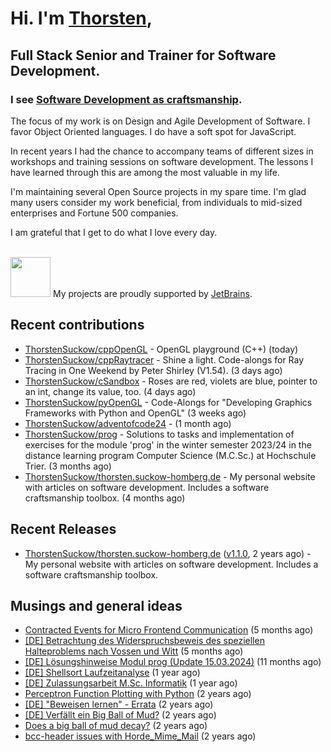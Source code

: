 # Hi. I'm [Thorsten](https://thorsten.suckow-homberg.de/about),
## Full Stack Senior and Trainer for Software Development.

### I see [Software Development as craftsmanship](https://thorsten.suckow-homberg.de/docs/articles/software-craftsmanship/).

The focus of my work is on Design and Agile Development of Software.
I favor Object Oriented languages. I do have a soft spot for JavaScript.

In recent years I had the chance to accompany teams of different sizes in workshops and training sessions on software development. The lessons I have learned through this are among the most valuable in my life.

I'm maintaining several Open Source projects in my spare time. I'm glad many users consider my work beneficial, from individuals to mid-sized enterprises and Fortune 500 companies.

I am grateful that I get to do what I love every day.

<br />
<img src="https://resources.jetbrains.com/storage/products/company/brand/logos/jb_beam.png" width="64"/> My projects are proudly supported by <a href="https://jb.gg/OpenSourceSupport">JetBrains</a>.



## Recent contributions

- [ThorstenSuckow/cppOpenGL](https://github.com/ThorstenSuckow/cppOpenGL) - OpenGL playground (C&#43;&#43;) (today)
- [ThorstenSuckow/cppRaytracer](https://github.com/ThorstenSuckow/cppRaytracer) - Shine a light. Code-alongs for Ray Tracing in One Weekend by Peter Shirley (V1.54).  (3 days ago)
- [ThorstenSuckow/cSandbox](https://github.com/ThorstenSuckow/cSandbox) - Roses are red, violets are blue, pointer to an int, change its value, too. (4 days ago)
- [ThorstenSuckow/pyOpenGL](https://github.com/ThorstenSuckow/pyOpenGL) - Code-Alongs for &#34;Developing Graphics Frameworks with Python and OpenGL&#34; (3 weeks ago)
- [ThorstenSuckow/adventofcode24](https://github.com/ThorstenSuckow/adventofcode24) -  (1 month ago)
- [ThorstenSuckow/prog](https://github.com/ThorstenSuckow/prog) - Solutions to tasks and implementation of exercises for the module &#39;prog&#39; in the winter semester 2023/24 in the distance learning program Computer Science (M.C.Sc.) at Hochschule Trier. (3 months ago)
- [ThorstenSuckow/thorsten.suckow-homberg.de](https://github.com/ThorstenSuckow/thorsten.suckow-homberg.de) - My personal website with articles on software development. Includes a software craftsmanship toolbox. (4 months ago)


## Recent Releases

- [ThorstenSuckow/thorsten.suckow-homberg.de](https://github.com/ThorstenSuckow/thorsten.suckow-homberg.de) ([v1.1.0](https://github.com/ThorstenSuckow/thorsten.suckow-homberg.de/releases/tag/v1.1.0), 2 years ago) - My personal website with articles on software development. Includes a software craftsmanship toolbox.

## Musings and general ideas

- [Contracted Events for Micro Frontend Communication](https://thorsten.suckow-homberg.de/blog/contracted-events-for-micro-frontend-communication) (5 months ago)
- [[DE] Betrachtung des Widerspruchsbeweis des speziellen Halteproblems nach Vossen und Witt](https://thorsten.suckow-homberg.de/blog/betrachtung-des-widerspruchsbeweis-des-speziellen-halteproblems-nach-vossen-und-witt) (5 months ago)
- [[DE] Lösungshinweise Modul prog (Update 15.03.2024)](https://thorsten.suckow-homberg.de/blog/loesungshinweise-prog-fh-trier) (11 months ago)
- [[DE] Shellsort Laufzeitanalyse](https://thorsten.suckow-homberg.de/blog/shellsort-lauzeitanalyse) (1 year ago)
- [[DE] Zulassungsarbeit M.Sc. Informatik](https://thorsten.suckow-homberg.de/blog/2023-12-31-zulassungsarbeit-master-of-computer-science) (1 year ago)
- [Perceptron Function Plotting with Python](https://thorsten.suckow-homberg.de/blog/2023/07/11/perceptron-function-plotting-in-python) (2 years ago)
- [[DE] &#34;Beweisen lernen&#34; - Errata](https://thorsten.suckow-homberg.de/blog/2023/05/01/errata-beweisen-lernen) (2 years ago)
- [[DE] Verfällt ein Big Ball of Mud?](https://thorsten.suckow-homberg.de/blog/2023/04/14/big-ball-of-mud-decay) (2 years ago)
- [Does a big ball of mud decay?](https://thorsten.suckow-homberg.de/blog/2023/04/14/big-ball-of-mud-decay/index_en) (2 years ago)
- [bcc-header issues with Horde_Mime_Mail](https://thorsten.suckow-homberg.de/blog/2023/03/20/horde-mail-ignores-bcc) (2 years ago)
